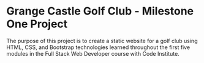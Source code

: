 # Grange Castle Golf Club - Milestone One Project

The purpose of this project is to create a static website for a golf club using HTML, CSS, and Bootstrap technologies learned throughout the first five modules in the Full Stack Web Developer course with Code Institute.